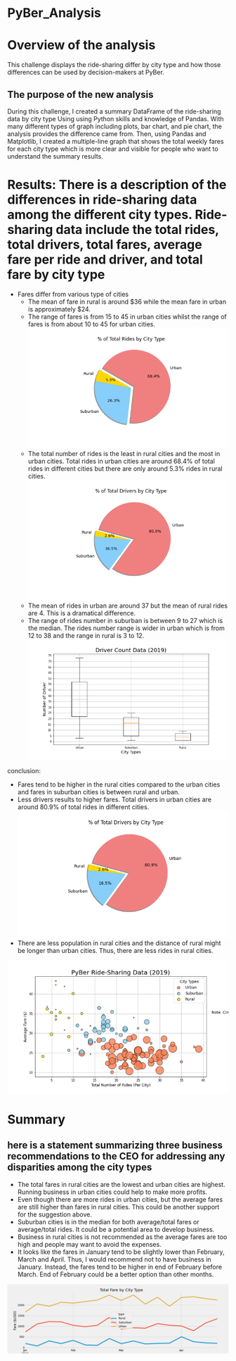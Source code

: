 # PyBer_Analysis

# Overview of the analysis
This challenge displays the ride-sharing differ by city type and how those differences can be used by decision-makers at PyBer. 

## The purpose of the new analysis
During this challenge, I created a summary DataFrame of the ride-sharing data by city type Using using Python skills and knowledge of Pandas. With many different types of graph including plots, bar chart, and pie chart, the analysis provides the difference came from. Then, using Pandas and Matplotlib, I created a multiple-line graph that shows the total weekly fares for each city type which is more clear and visible for people who want to understand the summary results.

# Results: There is a description of the differences in ride-sharing data among the different city types. Ride-sharing data include the total rides, total drivers, total fares, average fare per ride and driver, and total fare by city type
- Fares differ from various type of cities
  - The mean of fare in rural is around $36 while the mean fare in urban is approximately $24.
  - The range of fares is from 15 to 45 in urban cities whilst the range of fares is from about 10 to 45 for urban cities.
![Fig6](analysis/Fig6.png)
  - The total number of rides is the least in rural cities and the most in urban cities. Total rides in urban cities are around 68.4% of total rides in different cities but there are only around 5.3% rides in rural cities.
![Fig7](analysis/Fig7.png)
  - The mean of rides in urban are around 37 but the mean of rural rides are 4. This is a dramatical difference.
  - The range of rides number in suburban is between 9 to 27 which is the median. The rides number range is wider in urban which is from 12 to 38 and the range in rural is 3 to 12.
![Fig4](analysis/Fig4.png)

conclusion: 
 - Fares tend to be higher in the rural cities compared to the urban cities and fares in suburban cities is between rural and urban.
 - Less drivers results to higher fares. Total drivers in urban cities are around 80.9% of total rides in different cities.
![Fig7](analysis/Fig7.png)
 - There are less population in rural cities and the distance of rural might be longer than urban cities. Thus, there are less rides in rural cities.
  
  ![Fig1](analysis/Fig1.png)


# Summary
## here is a statement summarizing three business recommendations to the CEO for addressing any disparities among the city types
- The total fares in rural cities are the lowest and urban cities are highest. Running business in urban cities could help to make more profits.
- Even though there are more rides in urban cities, but the average fares are still higher than fares in rural cities. This could be another support for the suggestion above.
- Suburban cities is in the median for both average/total fares or average/total rides. It could be a potential area to develop business. 
- Business in rural cities is not recommended as the average fares are too high and people may want to avoid the expenses.
- It looks like the fares in January tend to be slightly lower than February, March and April. Thus, I would recommend not to have business in January. Instead, the fares tend to be higher in end of February before March. End of February could be a better option than other months.

![PyBer_fare_summary](analysis/PyBer_fare_summary.png)
